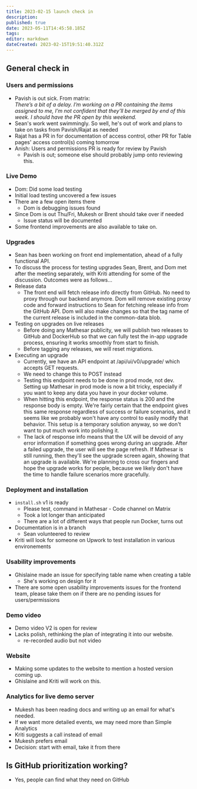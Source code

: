 ```yaml
---
title: 2023-02-15 launch check in
description: 
published: true
date: 2023-05-11T14:45:58.185Z
tags: 
editor: markdown
dateCreated: 2023-02-15T19:51:40.312Z
---
```


## General check in

### Users and permissions
- Pavish is out sick. From matrix:  
 *There’s a bit of a delay. I’m working on a PR containing the items assigned to me, I’m not confident that they’ll be merged by end of this week. I should have the PR open by this weekend.*
- Sean's work went swimmingly. So well, he's out of work and plans to take on tasks from Pavish/Rajat as needed
- Rajat has a PR in for documentation of access control, other PR for Table pages' access control(s) coming tomorrow
- Anish: Users and permissions PR is ready for review by Pavish
    - Pavish is out; someone else should probably jump onto reviewing this.
    
### Live Demo
- Dom: Did some load testing
- Initial load testing uncovered a few issues
- There are a few open items there
    - Dom is debugging issues found
- Since Dom is out Thu/Fri, Mukesh or Brent should take over if needed
    - Issue status will be documented
- Some frontend improvements are also available to take on.

### Upgrades

- Sean has been working on front end implementation, ahead of a fully functional API.
- To discuss the process for testing upgrades Sean, Brent, and Dom met after the meeting separately, with Kriti attending for some of the discussion. Outcomes were as follows...
- Release data
    - The front end will fetch release info directly from GitHub. No need to proxy through our backend anymore. Dom will remove existing proxy code and forward instructions to Sean for fetching release info from the GitHub API. Dom will also make changes so that the tag name of the current release is included in the common-data blob.
- Testing on upgrades on live releases
    - Before doing any Mathesar publicity, we will publish two releases to GitHub and DockerHub so that we can fully test the in-app upgrade process, ensuring it works smoothly from start to finish.
    - Before tagging any releases, we will reset migrations.
- Executing an upgrade
    - Currently, we have an API endpoint at /api/ui/v0/upgrade/ which accepts GET requests.
    - We need to change this to POST instead
    - Testing this endpoint needs to be done in prod mode, not dev. Setting up Mathesar in prod mode is now a bit tricky, especially if you want to keep any data you have in your docker volume.
    - When hitting this endpoint, the response status is 200 and the response body is empty. We're fairly certain that the endpoint gives this same response regardless of success or failure scenarios, and it seems like we probably won't have any control to easily modify that behavior. This setup is a temporary solution anyway, so we don't want to put much work into polishing it.
    - The lack of response info means that the UX will be devoid of any error information if something goes wrong during an upgrade. After a failed upgrade, the user will see the page refresh. If Mathesar is still running, then they'll see the upgrade screen again, showing that an upgrade is available. We're planning to cross our fingers and hope the upgrade works for people, because we likely don't have the time to handle failure scenarios more gracefully.

### Deployment and installation
- `install.sh` v1 is ready
    - Please test, command in Mathesar - Code channel on Matrix
    - Took a lot longer than anticipated
    - There are a lot of different ways that people run Docker, turns out
- Documentation is in a branch
    - Sean volunteered to review
- Kriti will look for someone on Upwork to test installation in various environements

### Usability improvements
- Ghislaine made an issue for specifying table name when creating a table
    - She's working on design for it
- There are some open usability improvements issues for the frontend team, please take them on if there are no pending issues for users/permissions

### Demo video
- Demo video V2 is open for review
- Lacks polish, rethinking the plan of integrating it into our website.
    - re-recorded audio but not video

### Website
- Making some updates to the website to mention a hosted version coming up.
- Ghislaine and Kriti will work on this.

### Analytics for live demo server
- Mukesh has been reading docs and writing up an email for what's needed.
- If we want more detailed events, we may need more than Simple Analytics
- Kriti suggests a call instead of email
- Mukesh prefers email
- Decision: start with email, take it from there

## Is GitHub prioritization working?
- Yes, people can find what they need on GitHub
